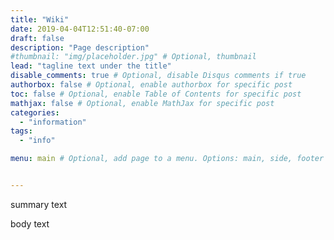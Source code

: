 ```yaml
---
title: "Wiki"
date: 2019-04-04T12:51:40-07:00
draft: false
description: "Page description"
#thumbnail: "img/placeholder.jpg" # Optional, thumbnail
lead: "tagline text under the title"
disable_comments: true # Optional, disable Disqus comments if true
authorbox: false # Optional, enable authorbox for specific post
toc: false # Optional, enable Table of Contents for specific post
mathjax: false # Optional, enable MathJax for specific post
categories:
  - "information"
tags:
  - "info"

menu: main # Optional, add page to a menu. Options: main, side, footer


---
```

summary text

<!--more-->

body text


